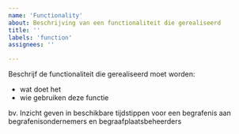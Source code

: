 ```yaml
---
name: 'Functionality'
about: Beschrijving van een functionaliteit die gerealiseerd
title: ''
labels: 'function'
assignees: ''

---
```


Beschrijf de functionaliteit die gerealiseerd moet worden:
- wat doet het
- wie gebruiken deze functie


bv. Inzicht geven in beschikbare tijdstippen voor een begrafenis aan begrafenisondernemers en begraafplaatsbeheerders
